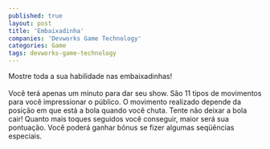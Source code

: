 ```yaml
---
published: true
layout: post
title: 'Embaixadinha'
companies: 'Devworks Game Technology'
categories: Game
tags: devworks-game-technology
---
```

Mostre toda a sua habilidade nas embaixadinhas!<br /><br />Voc&ecirc; ter&aacute; apenas um minuto para dar seu show. S&atilde;o 11 tipos de movimentos para voc&ecirc; impressionar o p&uacute;blico. O movimento realizado depende da posi&ccedil;&atilde;o em que est&aacute; a bola quando voc&ecirc; chuta. Tente n&atilde;o deixar a bola cair! Quanto mais toques seguidos voc&ecirc; conseguir, maior ser&aacute; sua pontua&ccedil;&atilde;o. Voc&ecirc; poder&aacute; ganhar b&ocirc;nus se fizer algumas seq&uuml;&ecirc;ncias especiais.